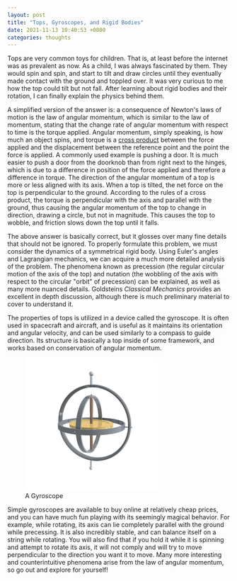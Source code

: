 ```yaml
---
layout: post
title: "Tops, Gyroscopes, and Rigid Bodies"
date: 2021-11-13 10:40:53 +0800
categories: thoughts
---
```


Tops are very common toys for children. That is, at least before the internet was as prevalent as now. As a child, I was always fascinated by them. They would spin and spin, and start to tilt and draw circles until they eventually made contact with the ground and toppled over. It was very curious to me how the top could tilt but not fall. After learning about rigid bodies and their rotation, I can finally explain the physics behind them.

A simplified version of the answer is: a consequence of Newton's laws of motion is the law of angular momentum, which is similar to the law of momentum, stating that the change rate of angular momentum with respect to time is the torque applied. Angular momentum, simply speaking, is how much an object spins, and torque is a [cross product](https://en.m.wikipedia.org/wiki/Cross_product) between the force applied and the displacement between the reference point and the point the force is applied. A commonly used example is pushing a door. It is much easier to push a door from the doorknob than from right next to the hinges, which is due to a difference in position of the force applied and therefore a difference in torque. The direction of the angular momentum of a top is more or less aligned with its axis. When a top is tilted, the net force on the top is perpendicular to the ground. According to the rules of a cross product, the torque is perpendicular with the axis and parallel with the ground, thus causing the angular momentum of the top to change in direction, drawing a circle, but not in magnitude. This causes the top to wobble, and friction slows down the top until it falls.

The above answer is basically correct, but it glosses over many fine details that should not be ignored. To properly formulate this problem, we must consider the dynamics of a symmetrical rigid body. Using Euler's angles and Lagrangian mechanics, we can acquire a much more detailed analysis of the problem. The phenomena known as precession (the regular circular motion of the axis of the top) and nutation (the wobbling of the axis with respect to the circular "orbit" of precession) can be explained, as well as many more nuanced details. Goldsteins _Classical Mechanics_ provides an excellent in depth discussion, although there is much preliminary material to cover to understand it.

The properties of tops is utilized in a device called the gyroscope. It is often used in spacecraft and aircraft, and is useful as it maintains its orientation and angular velocity, and can be used similarly to a compass to guide direction. Its structure is basically a top inside of some framework, and works based on conservation of angular momentum.

<figure>
    <img src="/assets/2021-11-13/gyroscope.GIF"
         alt="Gyroscope">
    <figcaption>A Gyroscope</figcaption>
</figure>

Simple gyroscopes are available to buy online at relatively cheap prices, and you can have much fun playing with its seemingly magical behavior. For example, while rotating, its axis can lie completely parallel with the ground while precessing. It is also incredibly stable, and can balance itself on a string while rotating. You will also find that if you hold it while it is spinning and attempt to rotate its axis, it will not comply and will try to move perpendicular to the direction you want it to move. Many more interesting and counterintuitive phenomena arise from the law of angular momentum, so go out and explore for yourself!